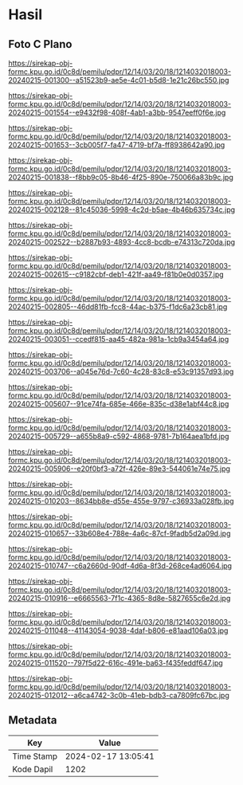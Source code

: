 # Hasil

## Foto C Plano

https://sirekap-obj-formc.kpu.go.id/0c8d/pemilu/pdpr/12/14/03/20/18/1214032018003-20240215-001300--a51523b9-ae5e-4c01-b5d8-1e21c26bc550.jpg

https://sirekap-obj-formc.kpu.go.id/0c8d/pemilu/pdpr/12/14/03/20/18/1214032018003-20240215-001554--e9432f98-408f-4ab1-a3bb-9547eeff0f6e.jpg

https://sirekap-obj-formc.kpu.go.id/0c8d/pemilu/pdpr/12/14/03/20/18/1214032018003-20240215-001653--3cb005f7-fa47-4719-bf7a-ff8938642a90.jpg

https://sirekap-obj-formc.kpu.go.id/0c8d/pemilu/pdpr/12/14/03/20/18/1214032018003-20240215-001838--f8bb9c05-8b46-4f25-890e-750066a83b9c.jpg

https://sirekap-obj-formc.kpu.go.id/0c8d/pemilu/pdpr/12/14/03/20/18/1214032018003-20240215-002128--81c45036-5998-4c2d-b5ae-4b46b635734c.jpg

https://sirekap-obj-formc.kpu.go.id/0c8d/pemilu/pdpr/12/14/03/20/18/1214032018003-20240215-002522--b2887b93-4893-4cc8-bcdb-e74313c720da.jpg

https://sirekap-obj-formc.kpu.go.id/0c8d/pemilu/pdpr/12/14/03/20/18/1214032018003-20240215-002615--c9182cbf-deb1-421f-aa49-f81b0e0d0357.jpg

https://sirekap-obj-formc.kpu.go.id/0c8d/pemilu/pdpr/12/14/03/20/18/1214032018003-20240215-002805--46dd81fb-fcc8-44ac-b375-f1dc6a23cb81.jpg

https://sirekap-obj-formc.kpu.go.id/0c8d/pemilu/pdpr/12/14/03/20/18/1214032018003-20240215-003051--ccedf815-aa45-482a-981a-1cb9a3454a64.jpg

https://sirekap-obj-formc.kpu.go.id/0c8d/pemilu/pdpr/12/14/03/20/18/1214032018003-20240215-003706--a045e76d-7c60-4c28-83c8-e53c91357d93.jpg

https://sirekap-obj-formc.kpu.go.id/0c8d/pemilu/pdpr/12/14/03/20/18/1214032018003-20240215-005607--91ce74fa-685e-466e-835c-d38e1abf44c8.jpg

https://sirekap-obj-formc.kpu.go.id/0c8d/pemilu/pdpr/12/14/03/20/18/1214032018003-20240215-005729--a655b8a9-c592-4868-9781-7b164aea1bfd.jpg

https://sirekap-obj-formc.kpu.go.id/0c8d/pemilu/pdpr/12/14/03/20/18/1214032018003-20240215-005906--e20f0bf3-a72f-426e-89e3-544061e74e75.jpg

https://sirekap-obj-formc.kpu.go.id/0c8d/pemilu/pdpr/12/14/03/20/18/1214032018003-20240215-010203--8634bb8e-d55e-455e-9797-c36933a028fb.jpg

https://sirekap-obj-formc.kpu.go.id/0c8d/pemilu/pdpr/12/14/03/20/18/1214032018003-20240215-010657--33b608e4-788e-4a6c-87cf-9fadb5d2a09d.jpg

https://sirekap-obj-formc.kpu.go.id/0c8d/pemilu/pdpr/12/14/03/20/18/1214032018003-20240215-010747--c6a2660d-90df-4d6a-8f3d-268ce4ad6064.jpg

https://sirekap-obj-formc.kpu.go.id/0c8d/pemilu/pdpr/12/14/03/20/18/1214032018003-20240215-010916--e6665563-7f1c-4365-8d8e-5827655c6e2d.jpg

https://sirekap-obj-formc.kpu.go.id/0c8d/pemilu/pdpr/12/14/03/20/18/1214032018003-20240215-011048--41143054-9038-4daf-b806-e81aad106a03.jpg

https://sirekap-obj-formc.kpu.go.id/0c8d/pemilu/pdpr/12/14/03/20/18/1214032018003-20240215-011520--797f5d22-616c-491e-ba63-f435feddf647.jpg

https://sirekap-obj-formc.kpu.go.id/0c8d/pemilu/pdpr/12/14/03/20/18/1214032018003-20240215-012012--a6ca4742-3c0b-41eb-bdb3-ca7809fc67bc.jpg


## Metadata

| Key        | Value               |
| ---------- | ------------------- |
| Time Stamp | 2024-02-17 13:05:41 |
| Kode Dapil | 1202                |



